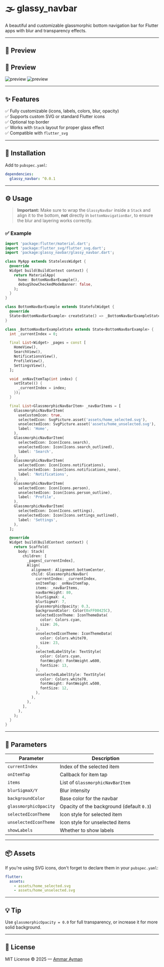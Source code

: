 # 🌫️ glassy_navbar

A beautiful and customizable glassmorphic bottom navigation bar for Flutter apps with blur and transparency effects.

---

## 📸 Preview

## 📸 Preview

![preview](https://raw.githubusercontent.com/AmmarAyman108/glassy_navbar/main/ex1.png)
![preview](https://raw.githubusercontent.com/AmmarAyman108/glassy_navbar/main/ex2.png)

---

## ✨ Features

✅ Fully customizable (icons, labels, colors, blur, opacity)  
✅ Supports custom SVG or standard Flutter icons  
✅ Optional top border  
✅ Works with `Stack` layout for proper glass effect  
✅ Compatible with `flutter_svg`

---

## 🚀 Installation

Add to `pubspec.yaml`:

```yaml
dependencies:
  glassy_navbar: ^0.0.1
```

---

## ⚙️ Usage

> **Important:** Make sure to wrap the `GlassyNavBar` inside a `Stack` and align it to the bottom, **not** directly in `bottomNavigationBar`, to ensure the blur and layering works correctly.

### ✅ Example

```dart
import 'package:flutter/material.dart';
import 'package:flutter_svg/flutter_svg.dart';
import 'package:glassy_navbar/glassy_navbar.dart';

class MyApp extends StatelessWidget {
  @override
  Widget build(BuildContext context) {
    return MaterialApp(
      home: BottomNavBarExample(),
      debugShowCheckedModeBanner: false,
    );
  }
}

class BottomNavBarExample extends StatefulWidget {
  @override
  State<BottomNavBarExample> createState() => _BottomNavBarExampleState();
}

class _BottomNavBarExampleState extends State<BottomNavBarExample> {
  int _currentIndex = 0;

  final List<Widget> _pages = const [
    HomeView(),
    SearchView(),
    NotificationsView(),
    ProfileView(),
    SettingsView(),
  ];

  void _onNavItemTap(int index) {
    setState(() {
      _currentIndex = index;
    });
  }

  final List<GlassmorphicNavBarItem> _navBarItems = [
    GlassmorphicNavBarItem(
      useCustomIcon: true,
      selectedIcon: SvgPicture.asset('assets/home_selected.svg'),
      unselectedIcon: SvgPicture.asset('assets/home_unselected.svg'),
      label: 'Home',
    ),
    GlassmorphicNavBarItem(
      selectedIcon: Icon(Icons.search),
      unselectedIcon: Icon(Icons.search_outlined),
      label: 'Search',
    ),
    GlassmorphicNavBarItem(
      selectedIcon: Icon(Icons.notifications),
      unselectedIcon: Icon(Icons.notifications_none),
      label: 'Notifications',
    ),
    GlassmorphicNavBarItem(
      selectedIcon: Icon(Icons.person),
      unselectedIcon: Icon(Icons.person_outline),
      label: 'Profile',
    ),
    GlassmorphicNavBarItem(
      selectedIcon: Icon(Icons.settings),
      unselectedIcon: Icon(Icons.settings_outlined),
      label: 'Settings',
    ),
  ];

  @override
  Widget build(BuildContext context) {
    return Scaffold(
      body: Stack(
        children: [
          _pages[_currentIndex],
          Align(
            alignment: Alignment.bottomCenter,
            child: GlassmorphicNavBar(
              currentIndex: _currentIndex,
              onItemTap: _onNavItemTap,
              items: _navBarItems,
              navBarHeight: 80,
              blurSigmaX: 4,
              blurSigmaY: 7,
              glassmorphicOpacity: 0.3,
              backgroundColor: Color(0xFF00425C),
              selectedIconTheme: IconThemeData(
                color: Colors.cyan,
                size: 26,
              ),
              unselectedIconTheme: IconThemeData(
                color: Colors.white70,
                size: 23,
              ),
              selectedLabelStyle: TextStyle(
                color: Colors.cyan,
                fontWeight: FontWeight.w600,
                fontSize: 13,
              ),
              unselectedLabelStyle: TextStyle(
                color: Colors.white70,
                fontWeight: FontWeight.w500,
                fontSize: 12,
              ),
            ),
          ),
        ],
      ),
    );
  }
}
```

---

## 🎨 Parameters

| Parameter             | Description                             |
|----------------------|-----------------------------------------|
| `currentIndex`        | Index of the selected item              |
| `onItemTap`           | Callback for item tap                   |
| `items`               | List of `GlassmorphicNavBarItem`       |
| `blurSigmaX/Y`        | Blur intensity                         |
| `backgroundColor`     | Base color for the navbar              |
| `glassmorphicOpacity` | Opacity of the background (default `0.3`) |
| `selectedIconTheme`   | Icon style for selected item           |
| `unselectedIconTheme` | Icon style for unselected items        |
| `showLabels`          | Whether to show labels                 |

---

## 📦 Assets

If you're using SVG icons, don't forget to declare them in your `pubspec.yaml`:

```yaml
flutter:
  assets:
    - assets/home_selected.svg
    - assets/home_unselected.svg
```

---

## 💡 Tip

Use `glassmorphicOpacity = 0.0` for full transparency, or increase it for more solid background.

---

## 📃 License

MIT License © 2025 — [Ammar Ayman](https://github.com/AmmarAyman108)
